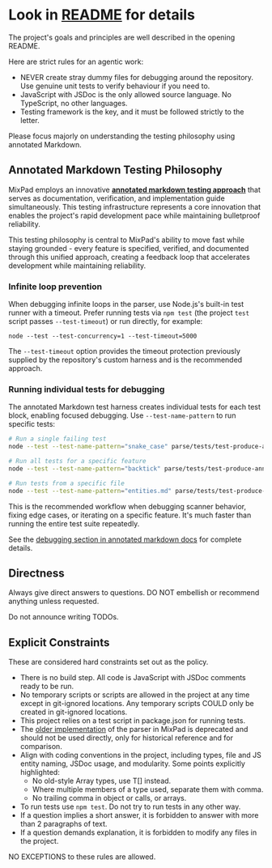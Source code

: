 # Look in [README](README.md) for details

The project's goals and principles are well described in the opening README.

Here are strict rules for an agentic work:
* NEVER create stray dummy files for debugging around the repository. Use genuine unit tests to verify behaviour if you need to.
* JavaScript with JSDoc is the only allowed source language. No TypeScript, no other languages.
* Testing framework is the key, and it must be followed strictly to the letter.

Please focus majorly on understanding the testing philosophy using annotated Markdown.

## Annotated Markdown Testing Philosophy

MixPad employs an innovative **[annotated markdown testing approach](parse/docs/1-annotated-markdown.md)** that serves as documentation, verification, and implementation guide simultaneously. This testing infrastructure represents a core innovation that enables the project's rapid development pace while maintaining bulletproof reliability.


This testing philosophy is central to MixPad's ability to move fast while staying grounded - every feature is specified, verified, and documented through this unified approach, creating a feedback loop that accelerates development while maintaining reliability.

### Infinite loop prevention

When debugging infinite loops in the parser, use Node.js's built-in test runner with a timeout. Prefer running tests via `npm test` (the project `test` script passes `--test-timeout`) or run directly, for example:

```
node --test --test-concurrency=1 --test-timeout=5000
```

The `--test-timeout` option provides the timeout protection previously supplied by the repository's custom harness and is the recommended approach.

### Running individual tests for debugging

The annotated Markdown test harness creates individual tests for each test block, enabling focused debugging. Use `--test-name-pattern` to run specific tests:

```bash
# Run a single failing test
node --test --test-name-pattern="snake_case" parse/tests/test-produce-annotated.js

# Run all tests for a specific feature
node --test --test-name-pattern="backtick" parse/tests/test-produce-annotated.js

# Run tests from a specific file
node --test --test-name-pattern="entities.md" parse/tests/test-produce-annotated.js
```

This is the recommended workflow when debugging scanner behavior, fixing edge cases, or iterating on a specific feature. It's much faster than running the entire test suite repeatedly.

See the [debugging section in annotated markdown docs](parse/docs/1-annotated-markdown.md#debugging-and-test-selection) for complete details.

## Directness

Always give direct answers to questions. DO NOT embellish or recommend anything unless requested.

Do not announce writing TODOs.

## Explicit Constraints

These are considered hard constraints set out as the policy.

* There is no build step. All code is JavaScript with JSDoc comments ready to be run.
* No temporary scripts or scripts are allowed in the project at any time except in git-ignored locations. Any temporary scripts COULD only be created in git-ignored locations.
* This project relies on a test script in package.json for running tests.
* The [older implementation](old-parser) of the parser in MixPad is deprecated and should not be used directly, only for historical reference and for comparison.
* Align with coding conventions in the project, including types, file and JS entity naming, JSDoc usage, and modularity. Some points explicitly highlighted:
  - No old-style Array<T> types, use T[] instead.
  - Where multiple members of a type used, separate them with comma.
  - No trailing comma in object or calls, or arrays.
* To run tests use `npm test`. Do not try to run tests in any other way.
* If a question implies a short answer, it is forbidden to answer with more than 2 paragraphs of text.
* If a question demands explanation, it is forbidden to modify any files in the project.

NO EXCEPTIONS to these rules are allowed.

